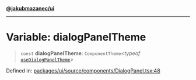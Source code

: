 [**@jakubmazanec/ui**](../README.md)

---

# Variable: dialogPanelTheme

> `const` **dialogPanelTheme**: `ComponentTheme`\<_typeof_
> [`useDialogPanelTheme`](useDialogPanelTheme.md)\>

Defined in:
[packages/ui/source/components/DialogPanel.tsx:48](https://github.com/jakubmazanec/tools/blob/74fa88a6249b3d486436ae7655f4962bc4a86e11/packages/ui/source/components/DialogPanel.tsx#L48)
